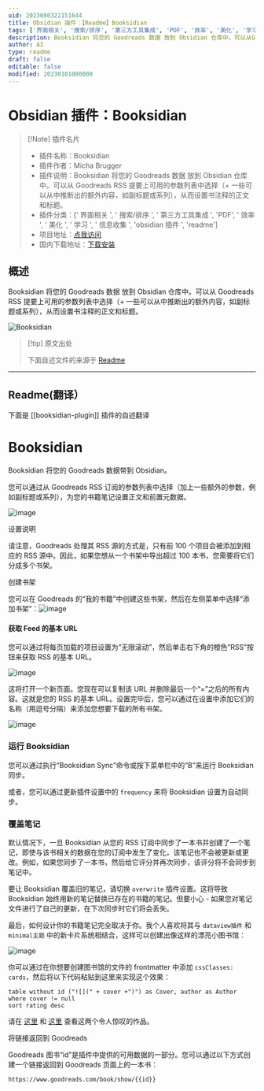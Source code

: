 ```yaml
---
uid: 2023080322151644
title: Obsidian 插件：【Readme】Booksidian
tags: ['界面相关', '搜索/排序', '第三方工具集成', 'PDF', '效率', '美化', '学习', '信息收集', 'obsidian插件', 'readme']
description: Booksidian 将您的 Goodreads 数据 放到 Obsidian 仓库中。可以从Goodreads RSS提要上可用的参数列表中选择（+一些可以从中推断出的额外内容，如副标题或系列），从而设置书注释的正文和标题。
author: AI
type: readme
draft: false
editable: false
modified: 20230101000000
---
```


# Obsidian 插件：Booksidian

> [!Note] 插件名片
> - 插件名称：Booksidian
> - 插件作者：Micha Brugger
> - 插件说明：Booksidian 将您的 Goodreads 数据 放到 Obsidian 仓库中。可以从 Goodreads RSS 提要上可用的参数列表中选择（+ 一些可以从中推断出的额外内容，如副标题或系列），从而设置书注释的正文和标题。
> - 插件分类：[' 界面相关 ', ' 搜索/排序 ', ' 第三方工具集成 ', 'PDF', ' 效率 ', ' 美化 ', ' 学习 ', ' 信息收集 ', 'obsidian 插件 ', 'readme']
> - 项目地址：[点我访问](https://github.com/MichaBrugger/booksidian_plugin)
> - 国内下载地址：[下载安装](https://pkmer.cn/products/plugin/pluginMarket/?booksidian-plugin)

## 概述

Booksidian 将您的 Goodreads 数据 放到 Obsidian 仓库中。可以从 Goodreads RSS 提要上可用的参数列表中选择（+ 一些可以从中推断出的额外内容，如副标题或系列），从而设置书注释的正文和标题。

![Booksidian](https://cdn.pkmer.cn/covers/booksidian-plugin.png!pkmer)

> [!tip] 原文出处
>
>下面自述文件的来源于 [Readme](https://ghproxy.net/https://raw.githubusercontent.com/MichaBrugger/booksidian_plugin/master/README.md)
>

---

## Readme(翻译）

下面是 [[booksidian-plugin]] 插件的自述翻译

# Booksidian

Booksidian 将您的 Goodreads 数据带到 Obsidian。

您可以通过从 Goodreads RSS 订阅的参数列表中选择（加上一些额外的参数，例如副标题或系列），为您的书籍笔记设置正文和前置元数据。

![image](https://user-images.githubusercontent.com/46029522/152006018-bfab5d8a-e829-4dbd-b19e-84a9af19e258.png)

设置说明

请注意，Goodreads 处理其 RSS 源的方式是，只有前 100 个项目会被添加到相应的 RSS 源中。因此，如果您想从一个书架中导出超过 100 本书，您需要将它们分成多个书架。

创建书架

您可以在 Goodreads 的“我的书籍”中创建这些书架，然后在左侧菜单中选择“添加书架”：![image](https://user-images.githubusercontent.com/46029522/152001408-87c88a68-b161-4dfd-9845-d6036a05992b.png)

#### 获取 Feed 的基本 URL

您可以通过将每页加载的项目设置为“无限滚动”，然后单击右下角的橙色“RSS”按钮来获取 RSS 的基本 URL。

![image](https://user-images.githubusercontent.com/46029522/152004240-2580c551-d603-4119-9dd5-95a3bf68b764.png)

这将打开一个新页面。您现在可以复制该 URL 并删除最后一个“=”之后的所有内容。这就是您的 RSS 的基本 URL。设置完毕后，您可以通过在设置中添加它们的名称（用逗号分隔）来添加您想要下载的所有书架。

![image](https://user-images.githubusercontent.com/46029522/152002763-444c05e1-3a5f-426b-9493-beb99deb9aa3.png)

### 运行 Booksidian

您可以通过执行“Booksidian Sync”命令或按下菜单栏中的“B”来运行 Booksidian 同步。

或者，您可以通过更新插件设置中的 `frequency` 来将 Booksidian 设置为自动同步。

### 覆盖笔记

默认情况下，一旦 Booksidian 从您的 RSS 订阅中同步了一本书并创建了一个笔记，即使与该书相关的数据在您的订阅中发生了变化，该笔记也不会被更新或更改。例如，如果您同步了一本书，然后给它评分并再次同步，该评分将不会同步到笔记中。

要让 Booksidian 覆盖旧的笔记，请切换 `overwrite` 插件设置。这将导致 Booksidian 始终用新的笔记替换已存在的书籍的笔记。但要小心 - 如果您对笔记文件进行了自己的更新，在下次同步时它们将会丢失。

最后，如何设计你的书籍笔记完全取决于你。我个人喜欢将其与 `dataview插件` 和 `minimal主题` 中的新卡片系统相结合，这样可以创建出像这样的漂亮小图书馆：

![image](https://user-images.githubusercontent.com/46029522/151970426-377a5997-7c15-4670-b423-17bb04b3720a.png)

你可以通过在你想要创建图书馆的文件的 frontmatter 中添加 `cssClasses: cards`，然后将以下代码粘贴到这里来实现这个效果：

```dataview
table without id ("![](" + cover +")") as Cover, author as Author
where cover != null
sort rating desc
```

请在 [这里](https://github.com/blacksmithgu/obsidian-dataview) 和 [这里](https://github.com/kepano/obsidian-minimal) 查看这两个令人惊叹的作品。

将链接返回到 Goodreads

Goodreads 图书“id”是插件中提供的可用数据的一部分。您可以通过以下方式创建一个链接返回到 Goodreads 页面上的一本书：

```
https://www.goodreads.com/book/show/{{id}}
```